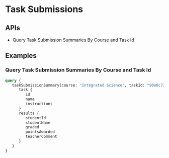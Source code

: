 # Task Submissions

## APIs

* Query Task Submission Summaries By Course and Task Id

## Examples

### Query Task Submission Summaries By Course and Task Id

```graphql
query {
   taskSubmissionSummary(course: "Integrated Science", taskId: "90e0c730e56") {
      task {
         id
         name
         instructions
      }
      results {
         studentId
         studentName
         graded
         pointsAwarded
         teacherComment
      }
   }
}
```
